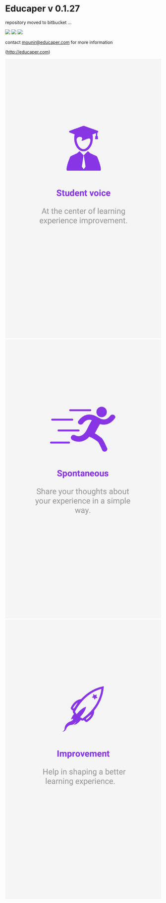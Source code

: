 # Educaper v 0.1.27

repository moved to bitbucket ... 

<a href="https://itunes.apple.com/us/app/educaper-app/id1213988862" target="_blank"><img src="https://cdn1.iconfinder.com/data/icons/app-stores-2/128/appstore3.png"></a>
<a href="https://play.google.com/store/apps/details?id=com.educaperproject.educaper" target="_blank"><img src="https://www.foodplannerapp.com/images/Google_Play_3.png"></a>
 <a > <img src="https://static-t.aa-cdn.net/mkt/assets/img/app_summary/store-wp.png"></a>
       

contact mounir@educaper.com for more information 


(http://educaper.com)


![alt tag](/www/img/intro1.jpg)
![alt tag](/www/img/intro2.jpg)
![alt tag](/www/img/intro3.jpg)
